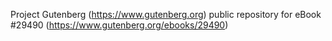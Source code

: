 Project Gutenberg (https://www.gutenberg.org) public repository for eBook #29490 (https://www.gutenberg.org/ebooks/29490)
